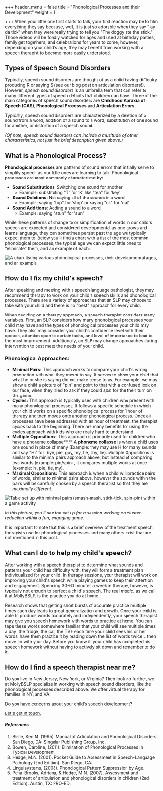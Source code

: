 +++
header_menu = false
title = "Phonological Processes and their Development"
weight = 1

+++
When your little one first starts to talk, your first reaction may be to film everything they say because, well, it is just so adorable when they say “ ay da tick” when they were really trying to tell you "The doggy ate the stick." Those videos will be fondly watched for ages and used at birthday parties, family get togethers, and celebrations for years to come, however, depending on your child's age, they may benefit from working with a speech therapist to become more easily understood.

## Types of Speech Sound Disorders

Typically, speech sound disorders are thought of as a child having difficulty producing R or saying S (see our blog post on articulation disorders!). However, _speech sound disorders_ is an umbrella term that can refer to many different types of speech deficits that children can have. Three of the main categories of speech sound disorders are **Childhood Apraxia of Speech (CAS),** **Phonological Processes** and **Articulation Errors**.

Typically, speech sound disorders are characterized by a deletion of a sound from a word, addition of a sound to a word, substitution of one sound for another, or distortion of a speech sound.

_(Of note, speech sound disorders can include a multitude of other characteristics, not just the brief description given above.)_

## What is a Phonological Process?

**Phonological processes** are patterns of sound errors that initially serve to simplify speech as our little ones are learning to talk. Phonological processes are most commonly characterized by:

* **Sound Substitutions**: Switching one sound for another
  * Example: substituting “T” for ‘K’ like "tea" for 'key'
* **Sound Deletions**: Not saying all of the sounds in a word
  * Example: saying "top" for 'stop' or saying "ca" for 'cat'
* **Sound Additions**: Adding a sound to a word
  * Example: saying "stun" for 'sun'

While these patterns of change to or simplification of words in our child's speech are expected and considered developmental as one grows and learns language, they can sometimes persist past the age we typically expect them to. Below you’ll find a chart with a list of the most common phonological processes, the typical age we can expect little ones to “eliminate” them, and an example of each:

![A chart listing various phonological processes, their developmental ages, and an example](/uploads/phono-milestones.png "Phonological Processes Milestones Chart")

## How do I fix my child's speech?

After speaking and meeting with a speech language pathologist, they may recommend therapy to work on your child's speech skills and phonological processes. There are a variety of approaches that an SLP may choose to take with your child and there is no "best" approach for every child.

When deciding on a therapy approach, a speech therapist considers many variables. First, an SLP considers how many phonological processes your child may have and the types of phonological processes your child may have. They also may consider your child's confidence level with their speech, attention span to certain tasks, and level of importance to lead to the most improvement. Additionally, an SLP may change approaches during intervention to best meet the needs of your child.

### Phonological Approaches:

* **Minimal Pairs:** This approach works to compare your child's wrong production with what they _meant_ to say. It serves to show your child that what he or she is saying did not make sense to us. For example, we may show a child a picture of "pin" and point to that with a confused look on our face, when they tried to ask if they could _spin_ for the their turn on the game.
* **Cycles:** This approach is typically used with children who present with many phonological processes. It follows a specific schedule in which your child works on a specific phonological process for 1 hour of therapy and then moves onto another phonological process. Once all processes have been addressed with an hour of treatment, the therapist _cycles_ back to the beginning. There are many benefits for using the cycles approach with kids who are really hard to understand.
* **Multiple Oppositions:** This approach is primarily used for children who have a phoneme collapse**.** A **phoneme collapse** is when a child uses one sound in place of many (Example: they may use H for many sounds and say "Hi" for 'bye, pie, guy, my, tie, shy, lie). Multiple Oppositions is similar to the minimal pairs approach above, but instead of comparing two words (example: pin/spin) , it compares multiple words at once (example: hi, pie, tie, my).
* **Maximal Oppositions:** This approach is when a child will practice pairs of words, similar to minimal pairs above, however the sounds within the pairs will be carefully chosen by a speech therapist so that they are _maximally different_.

![Table set up with minimal pairs (smash-mash, stick-tick, spin-pin) within a game activity](/uploads/minimal-pairs.png "Minimal Pairs Therapy")

_In this picture, you'll see the set up for a session working on cluster reduction within a fun, engaging game._

It is important to note that this is a brief overview of the treatment speech therapists use for phonological processes and many others exist that are not mentioned in this post.

## What can I do to help my child's speech?

After working with a speech therapist to determine what sounds  and patterns your child has difficulty with, they will form a treatment plan individualized for your child. In therapy sessions, your therapist will work on improving your child's speech while playing games to keep their attention and engagement. Spending 30-60 minutes a week in therapy, however, is typically not enough to perfect a child's speech. The real _magic_, as we call it at MollyBSLP, is the practice you do at home.

Research shows that getting short bursts of accurate practice multiple times each day leads to great generalization and growth. Once your child is able to produce words accurately and independently, your speech therapist may give you speech homework with words to practice at home. You can tape these words somewhere familiar that your child will see multiple times a day (the fridge, the car, the TV); each time your child sees his or her words, have them practice it by reading down the list of words twice... then move on with your day. Before you know it, your child has completed his speech homework without having to actively sit down and remember to do it.

## How do I find a speech therapist near me?

Do you live in New Jersey, New York, or Virginia? Then look no further, we at MollyBSLP specialize in working with speech sound disorders, like the phonological processes described above. We offer virtual therapy for families in NY, and VA.

Do you have concerns about your child’s speech development?

[Let's get in touch.](/#let-s-get-in-touch)

##### References

1. Bleile, Ken M. (1995). Manual of Articulation and Phonological Disorders. San Diego, CA: Singular Publishing Group, Inc.
2. Bowen, Caroline, (2011). Elimination of Phonological Processes in Typical Development.
3. Hedge, M.N. (2001). Pocket Guide to Assessment in Speech-Language Pathology (2nd Edition). San Diego, CA:
4. Linguisystems, (2008). Phonological Pattern Suppression by Age.
5. Pena-Brooks, Adriana, & Hedge, M.N. (2007). Assessment and treatment of articulation and phonological disorders in children (2nd Edition). Austin, TX: PRO-ED.